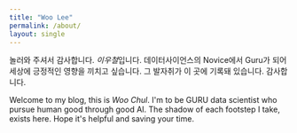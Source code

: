 ```yaml
---
title: "Woo Lee"
permalink: /about/
layout: single
---
```


놀러와 주셔서 감사합니다. *이우철*입니다. 
데이터사이언스의 Novice에서 Guru가 되어 세상에 긍정적인 영향을 끼치고 싶습니다.
그 발자취가 이 곳에 기록돼 있습니다. 감사합니다.

Welcome to my blog, this is *Woo Chul*.
I'm to be GURU data scientist who pursue human good through good AI.
The shadow of each footstep I take, exists here. Hope it's helpful and saving your time.


<!-- **Name**  : 이우철 Woo Chul Lee  
**Motto** :   
**Education** :   
**Work** :   
**License**  :

> Under Construction  
<img src="https://thumbs.gfycat.com/ThankfulFearlessHochstettersfrog.webp" width="100" height="100" alt="Photo of 3 cats"> -->


<!--
**Education:**  
- Seoul National University, Graduate School of Data Science(MS) (Mar 2020 ~)
- Sungkyunkwan University, Global Business Administration(BBA) ( ~ Feb 2016)
- City University of Hong Kong, Finance(Exchange Student) (Sep 2014 ~ Jan 2015)
- HKUST, Finance(Summer Program) (Jul 2015 ~ Aug 2015)

**Work**  
- GS Caltex Corporation, Customs Team (Dec 2015 ~ Feb 2020)

**Project**  
- SNU GSDS Google Coral Project(Apr 2020 ~ ) [*Article*](https://news.naver.com/main/read.nhn?mode=LSD&mid=sec&sid1=105&oid=009&aid=0004605829)
- GSC FTA OMS(Origin Management System) Project (Sep 2019 ~ Feb 2020)

**Motto** : AI for Human good

**Software** : 
- Computer Language: Python, Pytorch, Tensorflow
- Clip Maker: Final Cut Pro, Premiere Pro


**Books**  
- 지두 크리슈나무르티 &lceil; 아는 것으로부터의 자유 &rfloor;
- 아르투르 쇼펜하우어 &lceil; 인생론 &rfloor;

**License**
- CFA Charterholder(Oct 2019 ~)
-->
